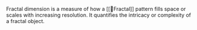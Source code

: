 Fractal dimension is a measure of how a [[🐚Fractal]] pattern fills space or scales with increasing resolution. It quantifies the intricacy or complexity of a fractal object.